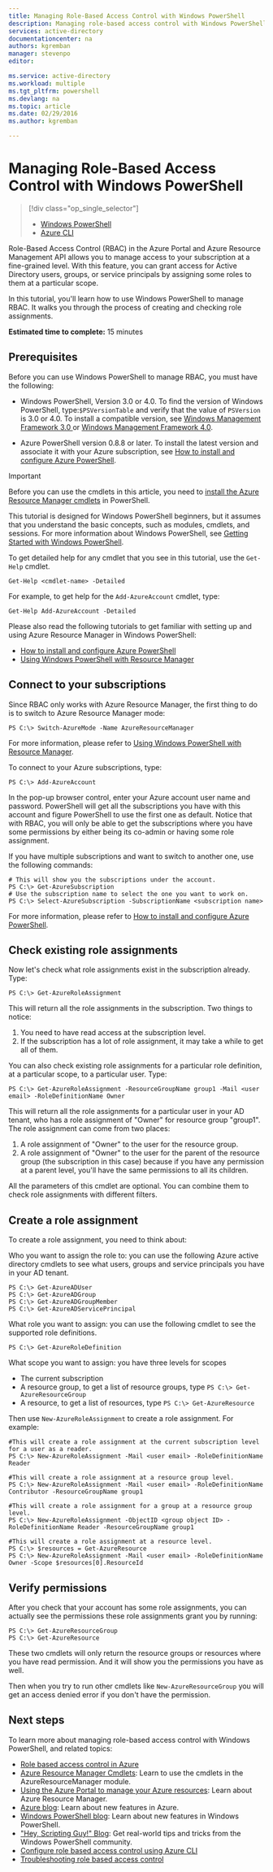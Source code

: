 ```yaml
---
title: Managing Role-Based Access Control with Windows PowerShell
description: Managing role-based access control with Windows PowerShell
services: active-directory
documentationcenter: na
authors: kgremban
manager: stevenpo
editor: 

ms.service: active-directory
ms.workload: multiple
ms.tgt_pltfrm: powershell
ms.devlang: na
ms.topic: article
ms.date: 02/29/2016
ms.author: kgremban

---
```

# Managing Role-Based Access Control with Windows PowerShell
> [!div class="op_single_selector"]
> * [Windows PowerShell](role-based-access-control-powershell.md)
> * [Azure CLI](role-based-access-control-xplat-cli.md)
> 
> 
Role-Based Access Control (RBAC) in the Azure Portal and Azure Resource Management API allows you to manage access to your subscription at a fine-grained level. With this feature, you can grant access for Active Directory users, groups, or service principals by assigning some roles to them at a particular scope.

In this tutorial, you'll learn how to use Windows PowerShell to manage RBAC. It walks you through the process of creating and checking role assignments.

**Estimated time to complete:** 15 minutes

## Prerequisites
Before you can use Windows PowerShell to manage RBAC, you must have the following:

* Windows PowerShell, Version 3.0 or 4.0. To find the version of Windows PowerShell, type:`$PSVersionTable` and verify that the value of `PSVersion` is 3.0 or 4.0. To install a compatible version, see [Windows Management Framework 3.0 ](http://www.microsoft.com/download/details.aspx?id=34595) or [Windows Management Framework 4.0](http://www.microsoft.com/download/details.aspx?id=40855).

* Azure PowerShell version 0.8.8 or later. To install the latest version and associate it with your Azure subscription, see [How to install and configure Azure PowerShell](../powershell-install-configure.md).


> [!IMPORTANT]
> Before you can use the cmdlets in this article, you need to [install the Azure Resource Manager cmdlets](https://msdn.microsoft.com/library/mt125356.aspx) in PowerShell.
> 
> 
This tutorial is designed for Windows PowerShell beginners, but it assumes that you understand the basic concepts, such as modules, cmdlets, and sessions. For more information about Windows PowerShell, see [Getting Started with Windows PowerShell](http://technet.microsoft.com/library/hh857337.aspx).

To get detailed help for any cmdlet that you see in this tutorial, use the `Get-Help` cmdlet.

    Get-Help <cmdlet-name> -Detailed

For example, to get help for the `Add-AzureAccount` cmdlet, type:

    Get-Help Add-AzureAccount -Detailed

Please also read the following tutorials to get familiar with setting up and using Azure Resource Manager in Windows PowerShell:

* [How to install and configure Azure PowerShell](../powershell-install-configure.md)
* [Using Windows PowerShell with Resource Manager](../powershell-azure-resource-manager.md)

## Connect to your subscriptions
Since RBAC only works with Azure Resource Manager, the first thing to do is to switch to Azure Resource Manager mode:

    PS C:\> Switch-AzureMode -Name AzureResourceManager

For more information, please refer to [Using Windows PowerShell with Resource Manager](../powershell-azure-resource-manager.md).

To connect to your Azure subscriptions, type:

    PS C:\> Add-AzureAccount

In the pop-up browser control, enter your Azure account user name and password. PowerShell will get all the subscriptions you have with this account and figure PowerShell to use the first one as default. Notice that with RBAC, you will only be able to get the subscriptions where you have some permissions by either being its co-admin or having some role assignment.

If you have multiple subscriptions and want to switch to another one, use the following commands:

    # This will show you the subscriptions under the account.
    PS C:\> Get-AzureSubscription
    # Use the subscription name to select the one you want to work on.
    PS C:\> Select-AzureSubscription -SubscriptionName <subscription name>

For more information, please refer to [How to install and configure Azure PowerShell](../powershell-install-configure.md).

## Check existing role assignments
Now let's check what role assignments exist in the subscription already. Type:

    PS C:\> Get-AzureRoleAssignment

This will return all the role assignments in the subscription. Two things to notice:

1. You need to have read access at the subscription level.
2. If the subscription has a lot of role assignment, it may take a while to get all of them.

You can also check existing role assignments for a particular role definition, at a particular scope, to a particular user. Type:

    PS C:\> Get-AzureRoleAssignment -ResourceGroupName group1 -Mail <user email> -RoleDefinitionName Owner

This will return all the role assignments for a particular user in your AD tenant, who has a role assignment of "Owner" for resource group "group1". The role assignment can come from two places:

1. A role assignment of "Owner" to the user for the resource group.
2. A role assignment of "Owner" to the user for the parent of the resource group (the subscription in this case) because if you have any permission at a parent level, you'll have the same permissions to all its children.

All the parameters of this cmdlet are optional. You can combine them to check role assignments with different filters.

## Create a role assignment
To create a role assignment, you need to think about:

Who you want to assign the role to: you can use the following Azure active directory cmdlets to see what users, groups and service principals you have in your AD tenant.  

    PS C:\> Get-AzureADUser
    PS C:\> Get-AzureADGroup
    PS C:\> Get-AzureADGroupMember
    PS C:\> Get-AzureADServicePrincipal

What role you want to assign: you can use the following cmdlet to see the supported role definitions.

    PS C:\> Get-AzureRoleDefinition

What scope you want to assign: you have three levels for scopes

* The current subscription
* A resource group, to get a list of resource groups, type `PS C:\> Get-AzureResourceGroup`
* A resource, to get a list of resources, type `PS C:\> Get-AzureResource`

Then use `New-AzureRoleAssignment` to create a role assignment. For example:

    #This will create a role assignment at the current subscription level for a user as a reader.
    PS C:\> New-AzureRoleAssignment -Mail <user email> -RoleDefinitionName Reader

    #This will create a role assignment at a resource group level.
    PS C:\> New-AzureRoleAssignment -Mail <user email> -RoleDefinitionName Contributor -ResourceGroupName group1

    #This will create a role assignment for a group at a resource group level.
    PS C:\> New-AzureRoleAssignment -ObjectID <group object ID> -RoleDefinitionName Reader -ResourceGroupName group1

    #This will create a role assignment at a resource level.
    PS C:\> $resources = Get-AzureResource
    PS C:\> New-AzureRoleAssignment -Mail <user email> -RoleDefinitionName Owner -Scope $resources[0].ResourceId


## Verify permissions
After you check that your account has some role assignments, you can actually see the permissions these role assignments grant you by running:

    PS C:\> Get-AzureResourceGroup
    PS C:\> Get-AzureResource

These two cmdlets will only return the resource groups or resources where you have read permission. And it will show you the permissions you have as well.

Then when you try to run other cmdlets like `New-AzureResourceGroup` you will get an access denied error if you don't have the permission.

## Next steps
To learn more about managing role-based access control with Windows PowerShell, and related topics:

* [Role based access control in Azure](role-based-access-control-configure.md)
* [Azure Resource Manager Cmdlets](http://go.microsoft.com/fwlink/?LinkID=394765clcid=0x409): Learn to use the cmdlets in the AzureResourceManager module.
* [Using the Azure Portal to manage your Azure resources](../azure-portal/resource-group-portal.md): Learn about Azure Resource Manager.
* [Azure blog](http://blogs.msdn.com/windowsazure): Learn about new features in Azure.
* [Windows PowerShell blog](http://blogs.msdn.com/powershell): Learn about new features in Windows PowerShell.
* ["Hey, Scripting Guy!" Blog](http://blogs.technet.com/b/heyscriptingguy/): Get real-world tips and tricks from the Windows PowerShell community.
* [Configure role based access control using Azure CLI](role-based-access-control-xplat-cli.md)
* [Troubleshooting role based access control](role-based-access-control-troubleshooting.md)

